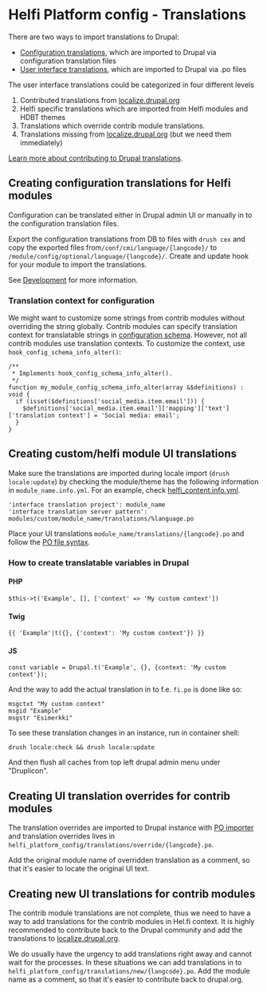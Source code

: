 # Helfi Platform config - Translations

There are two ways to import translations to Drupal:
- [Configuration translations](https://www.drupal.org/docs/multilingual-guide/translating-configuration), which are imported to Drupal via configuration translation files
- [User interface translations](https://www.drupal.org/community/contributor-guide/reference-information/localize-drupal-org/working-with-offline/po-and), which are imported to Drupal via .po files

The user interface translations could be categorized in four different levels
1. Contributed translations from [localize.drupal.org](https://localize.drupal.org)
2. Helfi specific translations which are imported from Helfi modules and HDBT themes
3. Translations which override contrib module translations.
4. Translations missing from [localize.drupal.org](https://localize.drupal.org) (but we need them immediately)

[Learn more about contributing to Drupal translations](https://www.drupal.org/community/contributor-guide/contribution-areas/translations).

## Creating configuration translations for Helfi modules
Configuration can be translated either in Drupal admin UI or manually in to the configuration translation files.

Export the configuration translations from DB to files with `drush cex` and copy the exported files
from`/conf/cmi/language/{langcode}/` to `/module/config/optional/language/{langcode}/`.
Create and update hook for your module to import the translations.

See [Development](/documents/development.md) for more information.

### Translation context for configuration

We might want to customize some strings from contrib modules without overriding the string globally. Contrib modules can specify translation context for translatable strings in [configuration schema](https://www.drupal.org/docs/drupal-apis/configuration-api/configuration-schemametadata). However, not all contrib modules use translation contexts. To customize the context, use `hook_config_schema_info_alter()`:

```
/**
 * Implements hook_config_schema_info_alter().
 */
function my_module_config_schema_info_alter(array &$definitions) : void {
  if (isset($definitions['social_media.item.email'])) {
    $definitions['social_media.item.email']['mapping']['text']['translation context'] = 'Social media: email';
  }
}
```

## Creating custom/helfi module UI translations
Make sure the translations are imported during locale import (`drush locale:update`) by checking
the module/theme has the following information in `module_name.info.yml`. For an example, check [helfi_content.info.yml](https://github.com/City-of-Helsinki/drupal-helfi-platform-config/blob/main/helfi_features/helfi_content/helfi_content.info.yml#L46).

```
'interface translation project': module_name
'interface translation server pattern': modules/custom/module_name/translations/%language.po
```

Place your UI translations `module_name/translations/{langcode}.po` and follow the [PO file syntax](https://www.drupal.org/community/contributor-guide/reference-information/localize-drupal-org/working-with-offline/po-and-pot-files#s-syntax).

### How to create translatable variables in Drupal

#### PHP
```
$this->t('Example', [], ['context' => 'My custom context'])
```
#### Twig
```
{{ 'Example'|t({}, {'context': 'My custom context'}) }}
```
#### JS
```
const variable = Drupal.t('Example', {}, {context: 'My custom context'});
```

And the way to add the actual translation in to f.e. `fi.po` is done like so:
```
msgctxt "My custom context"
msgid "Example"
msgstr "Esimerkki"
```

To see these translation changes in an instance, run in container shell:
```
drush locale:check && drush locale:update
```
And then flush all caches from top left drupal admin menu under "Druplicon".

## Creating UI translation overrides for contrib modules

The translation overrides are imported to Drupal instance with [PO importer](https://github.com/City-of-Helsinki/drupal-module-helfi-api-base/blob/main/documentation/po-importer.md) and translation overrides lives in `helfi_platform_config/translations/override/{langcode}.po`.

Add the original module name of overridden translation as a comment, so that it's easier to locate the original UI text.

## Creating new UI translations for contrib modules

The contrib module translations are not complete, thus we need to have a way to add translations for the contrib modules in Hel.fi context.
It is highly recommended to contribute back to the Drupal community and add the translations to [localize.drupal.org](https://localize.drupal.org/translate/languages/fi/translate?project=drupal).

We do usually have the urgency to add translations right away and cannot wait for the
processes. In these situations we can add translations in to `helfi_platform_config/translations/new/{langcode}.po`.
Add the module name as a comment, so that it's easier to contribute back to drupal.org.
